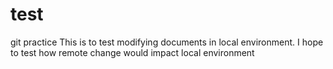 # test
git practice
This is to test modifying documents in local environment.
I hope to test how remote change would impact local environment
